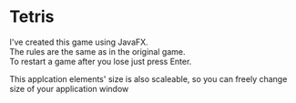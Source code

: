 # Tetris
I've created this game using JavaFX.  
The rules are the same as in the original game.  
To restart a game after you lose just press Enter. 
  
    
This applcation elements' size is also scaleable, so you can freely change size of your application window  
  
